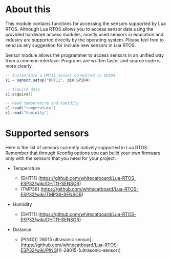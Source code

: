 # About this

This module contains functions for accessing the sensors supported by Lua RTOS. Although Lua RTOS allows you to access sensor data using the provided hardware access modules, mostly used sensors in education and industry are supported directly by the operating system. Please feel free to send us any suggestion for include new sensors in Lua RTOS.

Sensor module allows the programmer to access sensors in an unified way from a common interface. Programs are written faster and source code is more clearly.

```lua
-- Instantiate a DHT11 sensor connected to GPIO4
s1 = sensor.setup("DHT11", pio.GPIO4)

-- Acquire data
s1:acquire()

-- Read temperature and humidity
s1:read("temperature")
s1:read("humidity")
````

# Supported sensors

Here is the list of sensors currently natively supported in Lua RTOS. Remember that through Kconfig options you can build your own firmware only with the sensors that you need for your project.

  * Temperature
    - [DHT11] (https://github.com/whitecatboard/Lua-RTOS-ESP32/wiki/DHT11-SENSOR)
    - [TMP36] (https://github.com/whitecatboard/Lua-RTOS-ESP32/wiki/TMP36-SENSOR)

  * Humidity
    - [DHT11] (https://github.com/whitecatboard/Lua-RTOS-ESP32/wiki/DHT11-SENSOR)

  * Distance
    - [PING))) 28015 ultrasonic sensor] (https://github.com/whitecatboard/Lua-RTOS-ESP32/wiki/PING)))-28015-(ultrasonic-sensor))